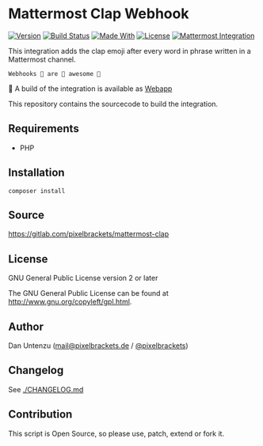 # Mattermost Clap Webhook

[![Version](https://img.shields.io/packagist/v/pixelbrackets/mattermost-clap.svg?style=flat-square)](https://packagist.org/packages/pixelbrackets/mattermost-clap/)
[![Build Status](https://img.shields.io/gitlab/pipeline/pixelbrackets/mattermost-clap?style=flat-square)](https://gitlab.com/pixelbrackets/mattermost-clap/pipelines)
[![Made With](https://img.shields.io/badge/made_with-php-blue?style=flat-square)](https://gitlab.com/pixelbrackets/mattermost-clap#requirements)
[![License](https://img.shields.io/badge/license-gpl--2.0--or--later-blue.svg?style=flat-square)](https://spdx.org/licenses/GPL-2.0-or-later.html)
[![Mattermost Integration](https://img.shields.io/badge/mattermost-slash_command-blue.svg?style=flat-square)](https://about.mattermost.com/community-applications/)

This integration adds the clap emoji after every word in phrase written in a 
Mattermost channel.

    Webhooks 👏 are 👏 awesome 👏
 
🚀 A build of the integration is available as [Webapp](https://mattermost-clap.herokuapp.com/)

This repository contains the sourcecode to build the integration.

## Requirements

- PHP

## Installation

`composer install`

## Source

https://gitlab.com/pixelbrackets/mattermost-clap

## License

GNU General Public License version 2 or later

The GNU General Public License can be found at http://www.gnu.org/copyleft/gpl.html.

## Author

Dan Untenzu (<mail@pixelbrackets.de> / [@pixelbrackets](https://pixelbrackets.de))

## Changelog

See [./CHANGELOG.md](CHANGELOG.md)

## Contribution

This script is Open Source, so please use, patch, extend or fork it.

